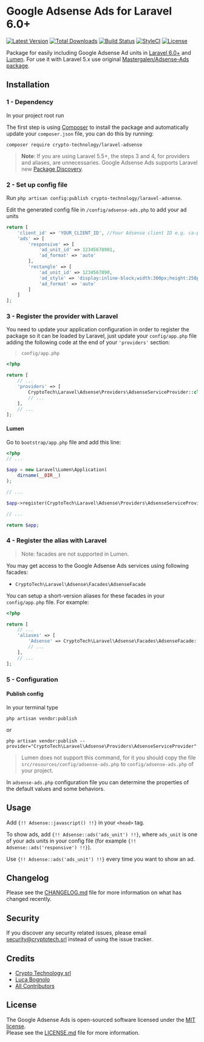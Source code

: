 # Google Adsense Ads for Laravel 6.0+

[![Latest Version][ico-version]][link-packagist]
[![Total Downloads][ico-downloads]][link-downloads]
[![Build Status][ico-travis]][link-travis]
[![StyleCI][ico-styleci]][link-styleci]
[![License][ico-license]][link-license]

Package for easily including Google Adsense Ad units in [Laravel 6.0+][link-laravel] and [Lumen][link-lumen]. For use it with Laravel 5.x use original [Mastergalen/Adsense-Ads package][link-mastergalen-adsense].

## Installation

### 1 - Dependency

In your project root run

The first step is using [Composer][link-composer] to install the package and automatically update your `composer.json` file, you can do this by running:

```shell
composer require crypto-technology/laravel-adsense
```

> **Note**: If you are using Laravel 5.5+, the steps 3 and 4, for providers and aliases, are unnecessaries. Google Adsense Ads supports Laravel new [Package Discovery](https://laravel.com/docs/5.5/packages#package-discovery).

### 2 - Set up config file

Run `php artisan config:publish crypto-technology/laravel-adsense`.

Edit the generated config file in `/config/adsense-ads.php` to add your ad units

```php
return [
    'client_id' => 'YOUR_CLIENT_ID', //Your Adsense client ID e.g. ca-pub-9508939161510421
    'ads' => [
        'responsive' => [
            'ad_unit_id' => 12345678901,
            'ad_format' => 'auto'
        ],
        'rectangle' => [
            'ad_unit_id' => 1234567890,
            'ad_style' => 'display:inline-block;width:300px;height:250px',
            'ad_format' => 'auto'
        ]
    ]
];
```

### 3 - Register the provider with Laravel

You need to update your application configuration in order to register the package so it can be loaded by Laravel, just update your `config/app.php` file adding the following code at the end of your `'providers'` section:

> `config/app.php`

```php
<?php

return [
    // ...
    'providers' => [
        CryptoTech\Laravel\Adsense\Providers\AdsenseServiceProvider::class,
        // ...
    ],
    // ...
];
```

#### Lumen

Go to `bootstrap/app.php` file and add this line:

```php
<?php
// ...

$app = new Laravel\Lumen\Application(
    dirname(__DIR__)
);

// ...

$app->register(CryptoTech\Laravel\Adsense\Providers\AdsenseServiceProvider::class);

// ...

return $app;
```

### 4 - Register the alias with Laravel

> Note: facades are not supported in Lumen.

You may get access to the Google Adsense Ads services using following facades:

- `CryptoTech\Laravel\Adsense\Facades\AdsenseFacade`

You can setup a short-version aliases for these facades in your `config/app.php` file. For example:

```php
<?php

return [
    // ...
    'aliases' => [
        'Adsense' => CryptoTech\Laravel\Adsense\Facades\AdsenseFacade::class,
        // ...
    ],
    // ...
];
```

### 5 - Configuration

#### Publish config

In your terminal type

```shell
php artisan vendor:publish
```

or

```shell
php artisan vendor:publish --provider="CryptoTech\Laravel\Adsense\Providers\AdsenseServiceProvider"
```

> Lumen does not support this command, for it you should copy the file `src/resources/config/adsense-ads.php` to `config/adsense-ads.php` of your project.

In `adsense-ads.php` configuration file you can determine the properties of the default values and some behaviors.

## Usage
Add `{!! Adsense::javascript() !!}` in your `<head>` tag.

To show ads, add `{!! Adsense::ads('ads_unit') !!}`, where `ads_unit` is one of your ads units in your config file (for example `{!! Adsense::ads('responsive') !!}`).

Use `{!! Adsense::ads('ads_unit') !!}` every time you want to show an ad.

## Changelog

Please see the [CHANGELOG.md][link-changelog] file for more information on what has changed recently.

## Security

If you discover any security related issues, please email security@cryptotech.srl instead of using the issue tracker.

## Credits

- [Crypto Technology srl][link-author]
- [Luca Bognolo][link-coauthor]
- [All Contributors][link-contributors]

## License

The Google Adsense Ads is open-sourced software licensed under the [MIT license][link-mit-license].  
Please see the [LICENSE.md][link-license] file for more information.

[ico-version]: https://img.shields.io/packagist/v/crypto-technology/laravel-adsense.svg?style=flat-square
[ico-downloads]: https://img.shields.io/packagist/dt/crypto-technology/laravel-adsense.svg?style=flat-square
[ico-travis]: https://img.shields.io/travis/crypto-technology/laravel-adsense/master.svg?style=flat-square
[ico-styleci]: https://styleci.io/repos/211677362/shield?style=flat-square
[ico-license]: https://img.shields.io/packagist/l/crypto-technology/laravel-adsense?style=flat-square

[link-packagist]: https://packagist.org/packages/crypto-technology/laravel-adsense
[link-downloads]: https://packagist.org/packages/crypto-technology/laravel-adsense
[link-travis]: https://travis-ci.org/crypto-technology/laravel-adsense
[link-styleci]: https://styleci.io/repos/211677362
[link-scrutinizer]: https://scrutinizer-ci.com/g/crypto-technology/cryptocurrency/?branch=master
[link-laravel]: https://laravel.com
[link-lumen]: https://lumen.laravel.com
[link-mastergalen-adsense]: https://github.com/Mastergalen/Adsense-Ads
[link-composer]: https://getcomposer.org
[link-license]: LICENSE.md
[link-changelog]: CHANGELOG.md
[link-author]: https://cryptotech.srl
[link-coauthor]: https://bogny.eu
[link-contributors]: ../../contributors
[link-mit-license]: https://opensource.org/licenses/MIT
